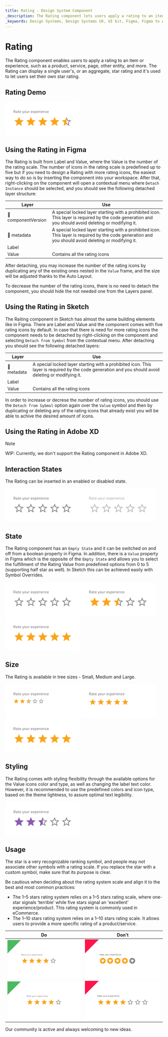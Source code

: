 ```yaml
---
title: Rating - Design System Component
_description: The Rating component lets users apply a rating to an item or experience, such as an image, a forum post, an item for sale in a marketplace, and more.
_keywords: Design Systems, Design Systems UX, UI kit, Figma, Figma to Angular, Export code from Figma, Figma to HTML, Figma UI kits, Sketch, Ignite UI for Angular, Sketch to Angular, Angular, Angular Design System, Export code from Sketch, Design Kits for Angular, Sketch HTML, Sketch to HTML, Sketch UI kits
---
```


# Rating

The Rating component enables users to apply a rating to an item or experience, such as a product, service, page, other entity, and more. The Rating can display a single user's, or an aggregate, star rating and it's used to let users set their own star rating.

## Rating Demo

<img class="responsive-img" src="../images/rating_demo.png" srcset="../images/rating_demo@2x.png 2x" />

## Using the Rating in Figma

The Rating is built from Label and Value, where the Value is the number of the rating scale. The number of icons in the rating scale is predefined up to five but if you need to design a Rating with more rating icons, the easiest way to do so is by inserting the component into your workspace. After that, right-clicking on the component will open a contextual menu where `Detach Instance` should be selected, and you should see the following detached layer structure:

| Layer                        | Use                                                                                                                                                  |
| ---------------------------- | ---------------------------------------------------------------------------------------------------------------------------------------------------- |
| 🚫 componentVersion | A special locked layer starting with a prohibited icon. This layer is required by the code generation and you should avoid deleting or modifying it. |
| 🚫 metadata         | A special locked layer starting with a prohibited icon. This layer is required by the code generation and you should avoid deleting or modifying it. |
| Label              |                                                                                                                 |
| Value              | Contains all the rating icons                                                                                                                 |

After detaching, you may increase the number of the rating icons by duplicating any of the existing ones nested in the `Value` frame, and the size will be adjusted thanks to the Auto Layout.

To decrease the number of the rating icons, there is no need to detach the component, you should hide the not needed one from the Layers panel.

## Using the Rating in Sketch

The Raiting component in Sketch has almost the same building elements like in Figma. There are Label and Value and the component comes with five rating icons by default. In case that there is need for more rating icons the component needs to be detached by right-clicking on the component and selecting `Detach from Symbol` from the contextual menu. After detaching you should see the following detached layers:

| Layer                        | Use                                                                                                                                                  |
| ---------------------------- | ---------------------------------------------------------------------------------------------------------------------------------------------------- |
| 🚫 metadata        | A special locked layer starting with a prohibited icon. This layer is required by the code generation and you should avoid deleting or modifying it.  |
| Label              |                                                                                                                                                       |
| Value              | Contains all the rating icons                                                                                                                         |

In order to increase or decrese the number of rating icons, you should use the `Detach from Sybmol` option again over the `Value` symbol and then by duplicating or deleting any of the rating icons that already exist you will be able to achive the desired amount of icons.

## Using the Rating in Adobe XD

> [!NOTE]
> WIP: Currently, we don't support the Rating component in Adobe XD.

## Interaction States

The Rating can be inserted in an enabled or disabled state.

<img class="responsive-img" src="../images/rating_enabled_empty-state.png" srcset="../images/rating_enabled_empty-state@2x.png 2x" />
<img class="responsive-img" src="../images/rating_disabled_empty-state.png" srcset="../images/rating_disabled_empty-state@2x.png 2x" />

## State

The Rating component has an `Empty State` and it can be switched on and off from a boolean property in Figma. In addition, there is a `Value` property in Figma which is the opposite of the `Empty State` and allows you to select the fulfillment of the Rating Value from predefined options from 0 to 5 (supporting half star as well). In Sketch this can be achieved easily with Symbol Overrides.

<img class="responsive-img" src="../images/rating_enabled_empty-state.png" srcset="../images/rating_enabled_empty-state@2x.png 2x" />
<img class="responsive-img" src="../images/rating_value2.5.png" srcset="../images/rating_value2.5@2x.png 2x" />
<img class="responsive-img" src="../images/rating_value5.png" srcset="../images/rating_value5@2x.png 2x" />

## Size

The Rating is available in tree sizes - Small, Medium and Large.

<img class="responsive-img" src="../images/rating_small.png" srcset="../images/rating_small@2x.png 2x" />
<img class="responsive-img" src="../images/rating_medium.png" srcset="../images/rating_medium@2x.png 2x" />
<img class="responsive-img" src="../images/rating_large.png" srcset="../images/rating_large@2x.png 2x" />

## Styling

The Rating comes with styling flexibility through the available options for the Value icons color and type, as well as changing the label text color. However, it is recommended to use the predefined colors and icon type, based on the theme lightness, to assure optimal text legibility.

<img class="responsive-img" src="../images/rating_styling.png" srcset="../images/rating_styling@2x.png 2x" />

## Usage

The star is a very recognizable ranking symbol, and people may not associate other symbols with a rating scale. If you replace the star with a custom symbol, make sure that its purpose is clear. 

Be cautious when deciding about the rating system scale and align it to the best and most common practices:
- The 1–5 stars rating system relies on a 1–5 stars rating scale, where one-star signals ‘terrible’ while five stars signal an 'excellent’ experience/product. This rating system is commonly used in eCommerce.
- The 1–10 stars rating system relies on a 1–10 stars rating scale. It allows users to provide a more specific rating of a product/service.

| Do                                                                           | Don't                                                                            |
| ---------------------------------------------------------------------------- | -------------------------------------------------------------------------------- |
| <img class="responsive-img" src="../images/rating_do1.png" srcset="../images/rating_do1@2x.png 2x" /> | <img class="responsive-img" src="../images/rating_dont1.png" srcset="../images/rating_dont1@2x.png 2x" /> |
| <img class="responsive-img" src="../images/rating_do2.png" srcset="../images/rating_do2@2x.png 2x" /> | <img class="responsive-img" src="../images/rating_dont2.png" srcset="../images/rating_dont2@2x.png 2x" /> |

Our community is active and always welcoming to new ideas.